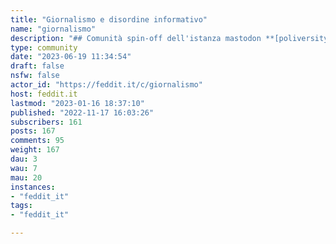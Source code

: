 ```yaml
---
title: "Giornalismo e disordine informativo" 
name: "giornalismo"
description: "## Comunità spin-off dell'istanza mastodon **[poliversity.it](https://poliversity.it)** dedicata alla discussione su giornalismo, giornalisti, censura, whistleblowing, disinformazione e disordine informativo.Valgono le regole della comunità feddit.it. La menzione di fakenews è consentita **se e solo se contestualizzata e preceduta dall'hashtag #fakenews**.Nel dubbio su cosa sia disinformazione e fakenews, è possibile fare riferimento ai servizi antibufala e alle blacklist più note (Bufale.net, Butac.it, Davidpuente.it).La moderazione di questa comunità, almeno nei primi tempi, sarà alquanto rigida per evitare che venga utilizzata al fine di generare disinformazione.> QUESTA COMUNITA' **NON E' DEDICATA ALLA PUBBLICAZIONE DI QUALSIASI NOTIZIA**, MA SOLO DI NOTIZIE LEGATE ALL'OGGETTO DELLA COMUNITA'!# La pubblicazione di notizie su argomenti specifici potrà [avvenire nelle altre comunità](https://feddit.it/communities):Ricordiamo in particolare:- [Notizie importanti o curiose dall'Italia e dal mondo](https://feddit.it/c/news)- Politica e società [Politica interna, europea e internazionale](https://feddit.it/c/politica), [Lavoro](https://feddit.it/c/lavoro), [Pirati](https://feddit.it/c/pirati), [Fediverso](https://feddit.it/c/fediverso), [Degooglizzazione](https://feddit.it/c/devol)- Scienza, cultura e culture [Scienza](https://feddit.it/c/scienza), [Astronomia](https://feddit.it/c/astronomia), [Alternative software](https://feddit.it/c/lealternative), [Etica digitale](https://feddit.it/c/eticadigitale), ([Giappone](https://feddit.it/c/giappone), [Libri](https://feddit.it/c/libri),  [Energia](https://feddit.it/c/energia), [Musica](https://feddit.it/c/musica), [Aviazione](https://feddit.it/c/aviazione)- Passatempi e divertimento: [Fumetti](https://feddit.it/c/fumetti), [Retrogaming](https://feddit.it/c/retrogaming), [Videogiochi](https://feddit.it/c/videogiochi), [Giochi di Ruolo](https://feddit.it/c/gdr), [TV e CInema](https://feddit.it/c/cinema_serietv)"
type: community
date: "2023-06-19 11:34:54"
draft: false
nsfw: false
actor_id: "https://feddit.it/c/giornalismo"
host: feddit.it
lastmod: "2023-01-16 18:37:10"
published: "2022-11-17 16:03:26"
subscribers: 161
posts: 167
comments: 95
weight: 167
dau: 3
wau: 7
mau: 20
instances:
- "feddit_it"
tags: 
- "feddit_it"

---
```

